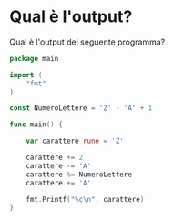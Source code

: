 # Qual è l'output?

Qual è l'output del seguente programma?

```go
package main

import (
	"fmt"
)

const NumeroLettere = 'Z' - 'A' + 1

func main() {

	var carattere rune = 'Z'

	carattere += 2
	carattere -= 'A'
	carattere %= NumeroLettere
	carattere += 'A'

	fmt.Printf("%c\n", carattere)
}
```